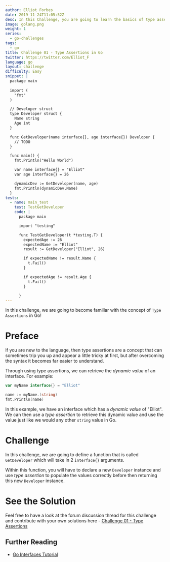 ```yaml
---
author: Elliot Forbes
date: 2019-11-24T11:05:52Z
desc: In this Challenge, you are going to learn the basics of type assertions in Go and how you can use type assertions to retrieve the dynamic values of from interfaces
image: golang.png
weight: 1
series:
  - go-challenges
tags:
  - go
title: Challenge 01 - Type Assertions in Go
twitter: https://twitter.com/Elliot_F
language: go
layout: challenge
difficulty: Easy
snippet: |
  package main
  
  import (
    "fmt"
  )

  // Developer struct
  type Developer struct {
    Name string
    Age int
  }

  func GetDeveloper(name interface{}, age interface{}) Developer {
    // TODO
  }

  func main() {
    fmt.Println("Hello World")

    var name interface{} = "Elliot"
    var age interface{} = 26

    dynamicDev := GetDeveloper(name, age)
    fmt.Println(dynamicDev.Name)
  }
tests: 
  - name: main_test
    test: TestGetDeveloper
    code: |
      package main

      import "testing"

      func TestGetDeveloper(t *testing.T) {
        expectedAge := 26
        expectedName := "Elliot"
        result := GetDeveloper("Elliot", 26)

        if expectedName != result.Name {
          t.Fail()
        }

        if expectedAge != result.Age {
          t.Fail()
        }

      }
---
```


In this challenge, we are going to become familiar with the concept of `Type Assertions` in Go! 

# Preface

If you are new to the language, then type assertions are a concept that can sometimes trip you up and appear a little tricky at first, but after overcoming the syntax it becomes far easier to understand.

Through using type assertions, we can retrieve the *dynamic value* of an interface. For example:

```go
var myName interface{} = "Elliot"

name := myName.(string)
fmt.Println(name)
```

In this example, we have an interface which has a *dynamic value* of "Elliot". We can then use a *type assertion* to retrieve this dynamic value and use the value just like we would any other `string` value in Go.

# Challenge

In this challenge, we are going to define a function that is called `GetDeveloper` which will take in 2 `interface{}` arguments. 

Within this function, you will have to declare a new `Developer` instance and use *type assertion* to populate the values correctly before then returning this new `Developer` instance.

# See the Solution

Feel free to have a look at the forum discussion thread for this challenge and contribute with your own solutions here - [Challenge 01 - Type Assertions](https://discuss.tutorialedge.net/t/challenge-01-type-assertions/18/2) 

## Further Reading

* [Go Interfaces Tutorial](/golang/go-interfaces-tutorial/)
